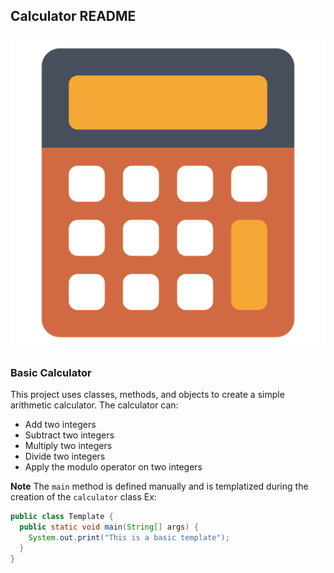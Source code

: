 ## Calculator README


![calculator](assets/calculator.png "calculator")

### Basic Calculator
This project uses classes, methods, and objects to create a simple arithmetic calculator. The calculator can: 

*   Add two integers
*   Subtract two integers
*   Multiply two integers
*   Divide two integers
*   Apply the modulo operator on two integers

**Note** The `main` method is defined manually and is templatized during the creation of the `calculator` class
Ex:

```java
public class Template {
  public static void main(String[] args) {
    System.out.print("This is a basic template");
  }
}
```
